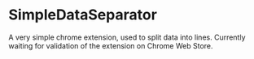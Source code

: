 # SimpleDataSeparator
A very simple chrome extension, used to split data into lines.
Currently waiting for validation of the extension on Chrome Web Store.